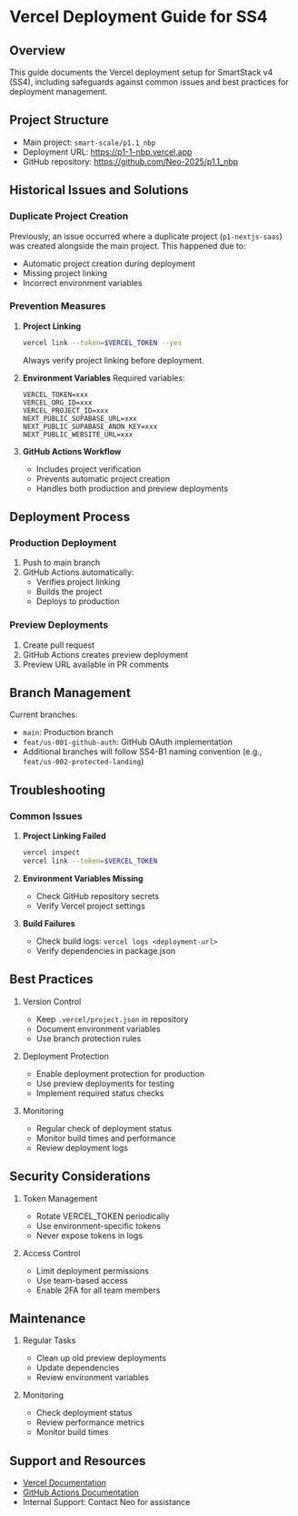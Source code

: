 # Vercel Deployment Guide for SS4

## Overview
This guide documents the Vercel deployment setup for SmartStack v4 (SS4), including safeguards against common issues and best practices for deployment management.

## Project Structure
- Main project: `smart-scale/p1.1_nbp`
- Deployment URL: https://p1-1-nbp.vercel.app
- GitHub repository: https://github.com/Neo-2025/p1.1_nbp

## Historical Issues and Solutions
### Duplicate Project Creation
Previously, an issue occurred where a duplicate project (`p1-nextjs-saas`) was created alongside the main project. This happened due to:
- Automatic project creation during deployment
- Missing project linking
- Incorrect environment variables

### Prevention Measures
1. **Project Linking**
   ```bash
   vercel link --token=$VERCEL_TOKEN --yes
   ```
   Always verify project linking before deployment.

2. **Environment Variables**
   Required variables:
   ```
   VERCEL_TOKEN=xxx
   VERCEL_ORG_ID=xxx
   VERCEL_PROJECT_ID=xxx
   NEXT_PUBLIC_SUPABASE_URL=xxx
   NEXT_PUBLIC_SUPABASE_ANON_KEY=xxx
   NEXT_PUBLIC_WEBSITE_URL=xxx
   ```

3. **GitHub Actions Workflow**
   - Includes project verification
   - Prevents automatic project creation
   - Handles both production and preview deployments

## Deployment Process
### Production Deployment
1. Push to main branch
2. GitHub Actions automatically:
   - Verifies project linking
   - Builds the project
   - Deploys to production

### Preview Deployments
1. Create pull request
2. GitHub Actions creates preview deployment
3. Preview URL available in PR comments

## Branch Management
Current branches:
- `main`: Production branch
- `feat/us-001-github-auth`: GitHub OAuth implementation
- Additional branches will follow SS4-B1 naming convention (e.g., `feat/us-002-protected-landing`)

## Troubleshooting
### Common Issues
1. **Project Linking Failed**
   ```bash
   vercel inspect
   vercel link --token=$VERCEL_TOKEN
   ```

2. **Environment Variables Missing**
   - Check GitHub repository secrets
   - Verify Vercel project settings

3. **Build Failures**
   - Check build logs: `vercel logs <deployment-url>`
   - Verify dependencies in package.json

## Best Practices
1. Version Control
   - Keep `.vercel/project.json` in repository
   - Document environment variables
   - Use branch protection rules

2. Deployment Protection
   - Enable deployment protection for production
   - Use preview deployments for testing
   - Implement required status checks

3. Monitoring
   - Regular check of deployment status
   - Monitor build times and performance
   - Review deployment logs

## Security Considerations
1. Token Management
   - Rotate VERCEL_TOKEN periodically
   - Use environment-specific tokens
   - Never expose tokens in logs

2. Access Control
   - Limit deployment permissions
   - Use team-based access
   - Enable 2FA for all team members

## Maintenance
1. Regular Tasks
   - Clean up old preview deployments
   - Update dependencies
   - Review environment variables

2. Monitoring
   - Check deployment status
   - Review performance metrics
   - Monitor build times

## Support and Resources
- [Vercel Documentation](https://vercel.com/docs)
- [GitHub Actions Documentation](https://docs.github.com/en/actions)
- Internal Support: Contact Neo for assistance 